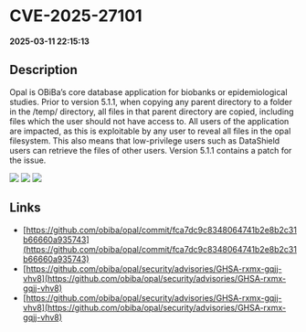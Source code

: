 # CVE-2025-27101

**2025-03-11 22:15:13**

## Description
Opal is OBiBa’s core database application for biobanks or epidemiological studies. Prior to version 5.1.1, when copying any parent directory to a folder in the /temp/ directory, all files in that parent directory are copied, including files which the user should not have access to. All users of the application are impacted, as this is exploitable by any user to reveal all files in the opal filesystem. This also means that low-privilege users such as DataShield users can retrieve the files of other users. Version 5.1.1 contains a patch for the issue.

![](https://img.shields.io/static/v1?label=Score&message=7.3&color=red)
![](https://img.shields.io/static/v1?label=Severity&message=HIGH&color=red)
![](https://img.shields.io/static/v1?label=CWE&message=Traversal&color=green)

## Links
- [https://github.com/obiba/opal/commit/fca7dc9c8348064741b2e8b2c31b66660a935743](https://github.com/obiba/opal/commit/fca7dc9c8348064741b2e8b2c31b66660a935743)
- [https://github.com/obiba/opal/security/advisories/GHSA-rxmx-gqjj-vhv8](https://github.com/obiba/opal/security/advisories/GHSA-rxmx-gqjj-vhv8)
- [https://github.com/obiba/opal/security/advisories/GHSA-rxmx-gqjj-vhv8](https://github.com/obiba/opal/security/advisories/GHSA-rxmx-gqjj-vhv8)
